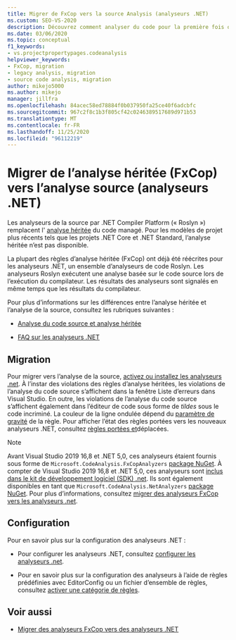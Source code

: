 ```yaml
---
title: Migrer de FxCop vers la source Analysis (analyseurs .NET)
ms.custom: SEO-VS-2020
description: Découvrez comment analyser du code pour la première fois ou comment effectuer une migration à partir de l’analyse binaire (FxCop) vers la nouvelle méthode d’analyse du code managé à l’aide de l’analyse de la source (analyseurs .NET).
ms.date: 03/06/2020
ms.topic: conceptual
f1_keywords:
- vs.projectpropertypages.codeanalysis
helpviewer_keywords:
- FxCop, migration
- legacy analysis, migration
- source code analysis, migration
author: mikejo5000
ms.author: mikejo
manager: jillfra
ms.openlocfilehash: 84acec58ed78884f0b037950fa25ce40f6adcbfc
ms.sourcegitcommit: 967c2f8c1b3f805cf42c0246389517689d971b53
ms.translationtype: MT
ms.contentlocale: fr-FR
ms.lasthandoff: 11/25/2020
ms.locfileid: "96112219"
---
```

# <a name="migrate-from-legacy-analysis-fxcop-to-source-analysis-net-analyzers"></a>Migrer de l’analyse héritée (FxCop) vers l’analyse source (analyseurs .NET)

Les analyseurs de la source par .NET Compiler Platform (« Roslyn ») remplacent l' [analyse héritée](../code-quality/code-analysis-for-managed-code-overview.md) du code managé. Pour les modèles de projet plus récents tels que les projets .NET Core et .NET Standard, l’analyse héritée n’est pas disponible.

La plupart des règles d’analyse héritée (FxCop) ont déjà été réécrites pour les analyseurs .NET, un ensemble d’analyseurs de code Roslyn. Les analyseurs Roslyn exécutent une analyse basée sur le code source lors de l’exécution du compilateur. Les résultats des analyseurs sont signalés en même temps que les résultats du compilateur.

Pour plus d’informations sur les différences entre l’analyse héritée et l’analyse de la source, consultez les rubriques suivantes :

- [Analyse du code source et analyse héritée](../code-quality/net-analyzers-faq.md#whats-the-difference-between-legacy-fxcop-and-net-analyzers)

- [FAQ sur les analyseurs .NET](../code-quality/net-analyzers-faq.md)

## <a name="migration"></a>Migration

Pour migrer vers l’analyse de la source, [activez ou installez les analyseurs .net](install-net-analyzers.md). À l’instar des violations des règles d’analyse héritées, les violations de l’analyse du code source s’affichent dans la fenêtre Liste d’erreurs dans Visual Studio. En outre, les violations de l’analyse du code source s’affichent également dans l’éditeur de code sous forme de *tildes* sous le code incriminé. La couleur de la ligne ondulée dépend du [paramètre de gravité](../code-quality/use-roslyn-analyzers.md#configure-severity-levels) de la règle. Pour afficher l’état des règles portées vers les nouveaux analyseurs .NET, consultez [règles portées et](../code-quality/fxcop-rule-port-status.md)déplacées.

> [!NOTE]
> Avant Visual Studio 2019 16,8 et .NET 5,0, ces analyseurs étaient fournis sous forme de `Microsoft.CodeAnalysis.FxCopAnalyzers` [package NuGet](https://www.nuget.org/packages/Microsoft.CodeAnalysis.FxCopAnalyzers). À compter de Visual Studio 2019 16,8 et .NET 5,0, ces analyseurs sont [inclus dans le kit de développement logiciel (SDK) .net](/dotnet/fundamentals/code-analysis/overview). Ils sont également disponibles en tant que `Microsoft.CodeAnalysis.NetAnalyzers` [package NuGet](https://www.nuget.org/packages/Microsoft.CodeAnalysis.NetAnalyzers). Pour plus d’informations, consultez [migrer des analyseurs FxCop vers les analyseurs .net](migrate-from-fxcop-analyzers-to-net-analyzers.md).

## <a name="configuration"></a>Configuration

Pour en savoir plus sur la configuration des analyseurs .NET :

- Pour configurer les analyseurs .NET, consultez [configurer les analyseurs .net](/dotnet/fundamentals/code-analysis/code-quality-rule-options).

- Pour en savoir plus sur la configuration des analyseurs à l’aide de règles prédéfinies avec EditorConfig ou un fichier d’ensemble de règles, consultez [activer une catégorie de règles](/dotnet/fundamentals/code-analysis/code-quality-rule-options).

## <a name="see-also"></a>Voir aussi

- [Migrer des analyseurs FxCop vers des analyseurs .NET](migrate-from-fxcop-analyzers-to-net-analyzers.md)
